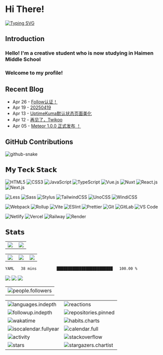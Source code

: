 # Hi There!

[![Typing SVG](https://readme-typing-svg.demolab.com?font=Fira+Code&weight=500&size=50&duration=2500&pause=800&center=true&multiline=true&repeat=false&width=900&height=180&lines=I%E2%80%99m+Teror+Fox;A+student+love+code+and+life)](https://git.io/typing-svg)

## Introduction
### Hello! I'm a creative student who is now studying in Haimen Middle School

### Welcome to my profile!
## Recent Blog
<!-- feed start -->
- Apr 26 - [Follow认证！](https://blog.trfox.top/posts/site/folo-cerfification)
- Apr 19 - [20250419](https://blog.trfox.top/notes/4)
- Apr 13 - [UptimeKuma默认状态页面美化](https://blog.trfox.top/posts/develope/make-uptimekuma-statuspage-beautiful)
- Apr 12 - [再见了，Twikoo](https://blog.trfox.top/posts/site/goodbye-twikoo)
- Apr 05 - [Meteor 1.0.0 正式发布 ！](https://blog.trfox.top/posts/develope/release-of-meteor-1.0.0)
<!-- feed end -->
## GitHub Contributions
<picture>
  <source media="(prefers-color-scheme: dark)" srcset="https://cdn.jsdelivr.net/gh/sysfox/sysfox@output/github-contribution-grid-snake.svg" />
  <source media="(prefers-color-scheme: light)" srcset="https://cdn.jsdelivr.net/gh/sysfox/sysfox@output/github-contribution-grid-snake.svg" />
  <img alt="github-snake" src="https://cdn.jsdelivr.net/gh/sysfox/sysfox@output/github-contribution-grid-snake.svg" />
</picture>

## 𝗠𝘆 𝗧𝗲𝗰𝗸 𝗦𝘁𝗮𝗰𝗸

![HTML5](https://img.shields.io/badge/-HTML5-%23E44D27?style=flat-square&logo=html5&logoColor=ffffff)
![CSS3](https://img.shields.io/badge/-CSS3-%231572B6?style=flat-square&logo=css3)
![JavaScript](https://img.shields.io/badge/-JavaScript-%23F7DF1C?style=flat-square&logo=javascript&logoColor=000000&labelColor=%23F7DF1C&color=%23FFCE5A)
![TypeScript](https://img.shields.io/badge/-TypeScript-007ACC?style=flat-square&logo=typescript&logoColor=white)
![Vue.js](https://img.shields.io/badge/-Vue.js-%232c3e50?style=flat-square&logo=vuedotjs)
![Nuxt](https://img.shields.io/badge/-Nuxt.js-%23282C34?style=flat-square&logo=nuxtdotjs)
![React.js](https://img.shields.io/badge/-React.js-%23282C34?style=flat-square&logo=react)
![Next.js](https://img.shields.io/badge/-Next.js-%23000000?style=flat-square&logo=nextdotjs)

![Less](https://img.shields.io/badge/-Less-%231d365d?style=flat-square&logo=less&logoColor=ffffff)
![Sass](https://img.shields.io/badge/-Sass-%23CC6699?style=flat-square&logo=sass&logoColor=ffffff)
![Stylus](https://img.shields.io/badge/-Stylus-%23333333?style=flat-square&logo=stylus)
![TailwindCSS](https://img.shields.io/badge/-TailwindCSS-%231a202c?style=flat-square&logo=tailwind-css)
![UnoCSS](https://img.shields.io/badge/-UnoCSS-%23333333?style=flat-square&logo=unocss)
![WindiCSS](https://img.shields.io/badge/-WindiCSS-%23000000?style=flat-square&logo=tailwind-css&&logoColor=48B0F1)

![Webpack](https://img.shields.io/badge/-Webpack-%232C3A42?style=flat-square&logo=webpack)
![Rollup](https://img.shields.io/badge/-Rollup-%23EC4A3F?style=flat-square&logo=rollupdotjs&logoColor=ffffff)
![Vite](https://img.shields.io/badge/-Vite-%23646CFF?style=flat-square&logo=vite&logoColor=ffffff)
![ESlint](https://img.shields.io/badge/-ESLint-%234B32C3?style=flat-square&logo=eslint)
![Prettier](https://img.shields.io/badge/-Prettier-%23F7B93E?style=flat-square&logo=prettier&logoColor=ffffff)
![Git](https://img.shields.io/badge/-Git-%23F05032?style=flat-square&logo=git&logoColor=%23ffffff)
![GitLab](https://img.shields.io/badge/-GitLab-FCA121?style=flat-square&logo=gitlab)
![VS Code](https://img.shields.io/badge/-VSCode-%23007ACC?style=flat-square&logo=visual-studio-code)

![Netlify](https://img.shields.io/badge/-Netlify-%2300C7B7?style=flat-square&logo=netlify&logoColor=ffffff)
![Vercel](https://img.shields.io/badge/-Vercel-%23ffffff?style=flat-square&logo=vercel&logoColor=000000)
![Railway](https://img.shields.io/badge/-Railway-%230B0D0E?style=flat-square&logo=railway)
![Render](https://img.shields.io/badge/-Render-%2346E3B7?style=flat-square&logo=render&logoColor=ffffff)

## 𝗦𝘁𝗮𝘁𝘀
<table>
    <tr>
        <td >
            <center><img src="https://p.trfox.top/https://github-readme-stats.vercel.app/api?username=sysfox&show_icons=true&hide_border=true&theme=chartreuse-dark" ></center>
        </td>
        <td >
            <center><img src="https://p.trfox.top/https://github-profile-summary-cards.vercel.app/api/cards/profile-details?username=sysfox&theme=github_dark&show_icons=true" align="right" /></center>
        </td>
    </tr>
</table>

<table>
    <tr>
        <td >
            <center><img src="https://p.trfox.top/http://github-profile-summary-cards.vercel.app/api/cards/repos-per-language?username=sysfox&theme=vue" ></center>
        </td>
        <td >
            <center><img src="https://p.trfox.top/http://github-profile-summary-cards.vercel.app/api/cards/productive-time?username=sysfox&theme=github&utcOffset=8" align="right" /></center>
        </td>
        <td >
            <center><img src="https://p.trfox.top/http://github-profile-summary-cards.vercel.app/api/cards/most-commit-language?username=sysfox&theme=vue" align="right" /></center>
        </td>
    </tr>
</table>

<!--START_SECTION:waka-->

```txt
YAML   38 mins         █████████████████████████   100.00 %
```

<!--END_SECTION:waka-->

<!-- github-readme-streak-stats 连续提交代码天数记录 -->

<picture>
  <source media="(prefers-color-scheme: dark)" srcset="https://github-readme-streak-stats.herokuapp.com/?user=sysfox&theme=dark&hide_border=true" />
  <source media="(prefers-color-scheme: light)" srcset="https://github-readme-streak-stats.herokuapp.com/?user=sysfox&theme=light&hide_border=true" />
  <img src="https://github-readme-streak-stats.herokuapp.com/?user=sysfox&theme=dark&hide_border=true" />
</picture>

<!-- metrics 基础资料 -->
<img src="https://cdn.jsdelivr.net/gh/sysfox/sysfox@main/github-metrics/base.svg" />
<!-- profile-3d-contrib 3D 贡献图-->
<picture>
  <source media="(prefers-color-scheme: dark)" srcset="https://cdn.jsdelivr.net/gh/sysfox/sysfox/profile-3d-contrib/profile-night-rainbow.svg" />
  <source media="(prefers-color-scheme: light)" srcset="https://cdn.jsdelivr.net/gh/sysfox/sysfox/profile-3d-contrib/profile-gitblock.svg" />
  <img src="https://cdn.jsdelivr.net/gh/sysfox/sysfox/profile-3d-contrib/profile-night-rainbow.svg" />
</picture>

</div>


<!-- GitHub metrics 信息指标 -->
<div align="center">

<!-- first form 第一个表格 -->
<table>
  <tr>
    <td><img src="https://cdn.jsdelivr.net/gh/sysfox/sysfox/github-metrics/people.followers.svg" alt="people.followers" /></td>
  </tr>
</table>

<!-- second form 第二个表格 -->
<table>
  <tr>
    <td><img src="https://cdn.jsdelivr.net/gh/sysfox/sysfox/github-metrics/languages.indepth.svg" alt="languages.indepth" /></td>
    <td><img src="https://cdn.jsdelivr.net/gh/sysfox/sysfox/github-metrics/reactions.svg" alt="reactions" /></td>
  </tr>
  <tr>
    <td><img src="https://cdn.jsdelivr.net/gh/sysfox/sysfox/github-metrics/followup.indepth.svg" alt="followup.indepth" /></td>
    <td><img src="https://cdn.jsdelivr.net/gh/sysfox/sysfox/github-metrics/repositories.pinned.svg" alt="repositories.pinned" /></td>
  </tr>
  <tr>
    <td><img src="https://cdn.jsdelivr.net/gh/sysfox/sysfox/github-metrics/wakatime.svg" alt="wakatime" /></td>
    <td><img src="https://cdn.jsdelivr.net/gh/sysfox/sysfoxsysfox/sysfox/github-metrics/habits.charts.svg" alt="habits.charts" /></td>
  </tr>
  <tr>
    <td><img src="https://cdn.jsdelivr.net/gh/sysfox/sysfox/github-metrics/isocalendar.fullyear.svg" alt="isocalendar.fullyear" /></td>
    <td><img src="https://cdn.jsdelivr.net/gh/sysfox/sysfox/github-metrics/calendar.full.svg" alt="calendar.full" /></td>
  </tr>
  <tr>
    <td><img src="https://cdn.jsdelivr.net/gh/sysfox/sysfox/github-metrics/activity.svg" alt="activity" /></td>
    <td><img src="https://cdn.jsdelivr.net/gh/sysfox/sysfox/github-metrics/stackoverflow.svg" alt="stackoverflow" /></td>
  </tr>
  <tr>
    <td><img src="https://cdn.jsdelivr.net/gh/sysfox/sysfox/github-metrics/stars.svg" alt="stars" /></td>
    <td><img src="https://cdn.jsdelivr.net/gh/sysfox/sysfox/github-metrics/stargazers.chartist.svg" alt="stargazers.chartist" /></td>
  </tr>
</table>
